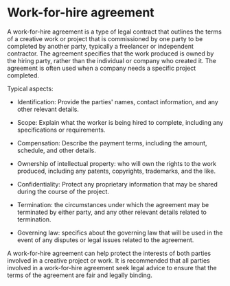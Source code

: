 # Work-for-hire agreement

A work-for-hire agreement is a type of legal contract that outlines the terms of a creative work or project that is commissioned by one party to be completed by another party, typically a freelancer or independent contractor. The agreement specifies that the work produced is owned by the hiring party, rather than the individual or company who created it. The agreement is often used when a company needs a specific project completed.

Typical aspects:

* Identification: Provide the parties' names, contact information, and any other relevant details.

* Scope: Explain what the worker is being hired to complete, including any specifications or requirements.

* Compensation: Describe the payment terms, including the amount, schedule, and other details.

* Ownership of intellectual property: who will own the rights to the work produced, including any patents, copyrights, trademarks, and the like.

* Confidentiality: Protect any proprietary information that may be shared during the course of the project.

* Termination: the circumstances under which the agreement may be terminated by either party, and any other relevant details related to termination.

* Governing law: specifics about the governing law that will be used in the event of any disputes or legal issues related to the agreement.

A work-for-hire agreement can help protect the interests of both parties involved in a creative project or work. It is recommended that all parties involved in a work-for-hire agreement seek legal advice to ensure that the terms of the agreement are fair and legally binding.
